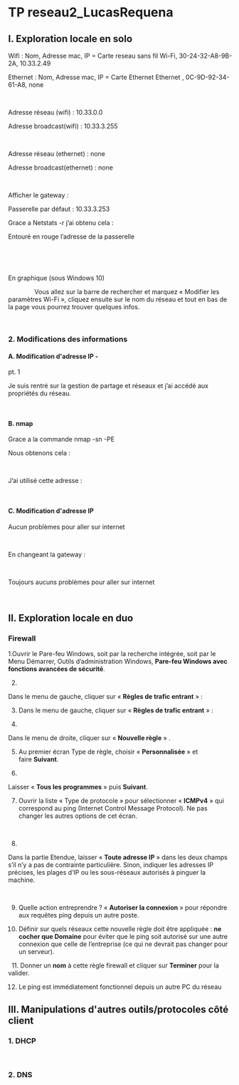 # TP reseau2_LucasRequena


## I. Exploration locale en solo

Wifi : Nom, Adresse mac, IP
= Carte reseau sans fil Wi-Fi, 30-24-32-A8-9B-2A, 10.33.2.49

Ethernet : Nom, Adresse mac,
IP = Carte Ethernet Ethernet , 0C-9D-92-34-61-A8, none

 

Adresse réseau (wifi) :
10.33.0.0

Adresse broadcast(wifi) :
10.33.3.255

 

Adresse
réseau (ethernet) : none

Adresse
broadcast(ethernet) : none

 

Afficher le
gateway :

Passerelle par
défaut : 10.33.3.253

Grace a Netstats -r j’ai obtenu
cela : 

Entouré en rouge l’adresse de la
passerelle

 

 

En graphique (sous Windows 10)

               Vous
allez sur la barre de rechercher et marquez « Modifier les paramètres
Wi-Fi », cliquez ensuite sur le nom du réseau et tout en bas de la page
vous pourrez trouver quelques infos.  

 

### 2. Modifications des informations

#### A. Modification d'adresse IP -
pt. 1

Je suis rentré sur la gestion de
partage et réseaux et j’ai accédé aux propriétés du réseau.

 

#### B. nmap

Grace a la commande nmap -sn -PE 

Nous obtenons cela :

 

J’ai utilisé cette adresse :

 

#### C. Modification d'adresse IP

Aucun problèmes pour aller sur
internet

 

En changeant la gateway : 

 

Toujours aucuns problèmes pour
aller sur internet

 

## II. Exploration locale en duo

### Firewall

1.Ouvrir
le Pare-feu Windows, soit par la recherche intégrée, soit par le Menu Démarrer,
Outils d’administration Windows, **Pare-feu
Windows avec fonctions avancées de sécurité**.

2.
Dans le menu de gauche, cliquer sur « **Règles de trafic entrant** » :

3. Dans le menu de gauche, cliquer sur « **Règles
de trafic entrant** » :

4.
Dans le menu de droite, cliquer sur « **Nouvelle règle** » .

5. Au premier écran Type de
règle, choisir « **Personnalisée** »
et faire **Suivant**.


6.
Laisser « **Tous les
programmes** » puis **Suivant**.

7. Ouvrir la liste « Type
de protocole » pour sélectionner « **ICMPv4** » qui correspond au ping
(Internet Control Message Protocol). Ne pas changer les autres options de cet
écran.

 

8.
Dans la partie Etendue, laisser « **Toute
adresse IP** » dans les deux champs s’il n’y a pas de
contrainte particulière. Sinon, indiquer les adresses IP précises, les plages
d’IP ou les sous-réseaux autorisés à pinguer la machine.

 

9. Quelle action entreprendre
? « **Autoriser la
connexion** » pour répondre aux requêtes ping depuis un
autre poste.
 

10. Définir sur quels réseaux cette nouvelle règle doit être
appliquée : **ne cocher que Domaine** pour éviter
que le ping soit autorisé sur une autre connexion que celle de l’entreprise (ce
qui ne devrait pas changer pour un serveur).

 
11. Donner un **nom** à cette règle
firewall et cliquer sur **Terminer** pour la
valider.

12. Le ping est
immédiatement fonctionnel depuis un autre PC du réseau

## III. Manipulations d'autres outils/protocoles côté client

### 1. DHCP

 

### 2. DNS

 
